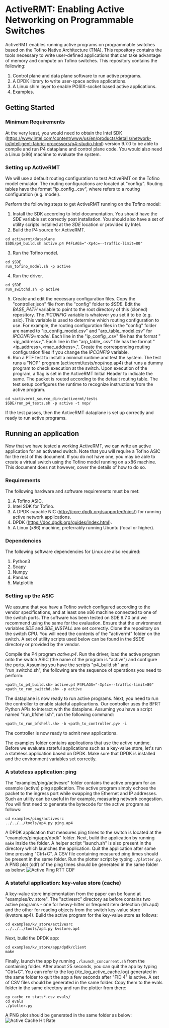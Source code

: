 # ActiveRMT: Enabling Active Networking on Programmable Switches
ActiveRMT enables running active programs on programmable switches based on the Tofino Native Architecture (TNA). This repository contains the tools necessary to write user-defined applications that can take advantage of memory and compute on Tofino switches. This repository contains the following:
1. Control plane and data plane software to run active programs.
2. A DPDK library to write user-space active applications.
3. A Linux shim layer to enable POSIX-socket based active applications.
4. Examples.

## Getting Started
### Minimum Requirements
At the very least, you would need to obtain the Intel SDK (https://www.intel.com/content/www/us/en/products/details/network-io/intelligent-fabric-processors/p4-studio.html) version 9.7.0 to be able to compile and run P4 dataplane and control plane code. You would also need a Linux (x86) machine to evaluate the system.

### Setting up ActiveRMT
We will use a default routing configuration to test ActiveRMT on the Tofino model emulator. The routing configurations are located at "config/". Routing tables have the format "ip_config_<id>.csv", where <id> refers to a routing configuration (e.g. model).

Perform the following steps to get ActiveRMT running on the Tofino model:
1. Install the SDK according to Intel documentation. You should have the *SDE* variable set correctly post installation. You should also have a set of utility scripts installed at the *SDE* location or provided by Intel.
2. Build the P4 source for ActiveRMT.
```
cd activermt/dataplane
$SDE/p4_build.sh active.p4 P4FLAGS="-Xp4c=--traffic-limit=80"
```
3. Run the Tofino model.
```
cd $SDE
run_tofino_model.sh -p active
```
4. Run the driver.
```
cd $SDE
run_switchd.sh -p active
```
5. Create and edit the necessary configuration files. Copy the "controller.json" file from the "config" folder to *$SDE*. Edit the *BASE_PATH* variable to point to the root directory of this (cloned) repository. The *IPCONFIG* variable is whatever you set it to be (e.g. asic). This variable is used to determine which routing configuration to use. For example, the routing configuration files in the "config" folder are named to "ip_config_model.csv" and "arp_table_model.csv" for *IPCONFIG=model*. Each line in the "ip_config_<IPCONFIG>.csv" file has the format "<ip_address>,<port>". Each line in the "arp_table_<IPCONFIG>.csv" file has the format "<ip_address>,<mac_address>,<port>". Create the corresponding routing configuration files if you change the *IPCONFIG* variable.
6. Run a PTF test to install a minimal runtime and test the system. The test runs a "NOP" program (activermt/tests/nop/nop.ap4) that runs a dummy program to check execution at the switch. Upon execution of the program, a flag is set in the ActiveRMT Initial Header to indicate the same. The packet is routed according to the default routing table. The test setup configures the runtime to recognize instructions from the active program.
```
cd <activermt_source_dir>/activermt/tests
$SDE/run_p4_tests.sh -p active -t nop/
```
If the test passes, then the ActiveRMT dataplane is set up correctly and ready to run active programs.

## Running an application
Now that we have tested a working ActiveRMT, we can write an active application for an activated switch. Note that you will require a Tofino ASIC for the rest of this document. If you do not have one, you may be able to create a virtual switch using the Tofino model running on a x86 machine. This document does not however, cover the details of how to do so.

### Requirements
The following hardware and software requirements must be met:
1. A Tofino ASIC.
2. Intel SDK for Tofino.
3. A DPDK capable NIC (http://core.dpdk.org/supported/nics/) for running active network applications.
4. DPDK (https://doc.dpdk.org/guides/index.html).
5. A Linux (x86) machine, preferrably running Ubuntu (focal or higher).

### Dependencies
The following software dependencies for Linux are also required:
1. Python3
2. Scapy
3. Numpy
4. Pandas
5. Matplotlib

### Setting up the ASIC
We assume that you have a Tofino switch configured according to the vendor specifications, and at least one x86 machine connected to one of the switch ports. The software has been tested on SDE 9.7.0 and we recommend using the same for the evaluation. Ensure that the environment variables *SDE* and *SDE_INSTALL* are set correctly. Clone the repository on the switch CPU. You will need the contents of the "activermt" folder on the switch. A set of utility scripts used below can be found in the *$SDE* directory or provided by the vendor.

Compile the P4 program *active.p4*. Run the driver, load the active program onto the switch ASIC (the name of the program is "active") and configure the ports. Assuming you have the scripts "p4_build.sh" and "run_switchd.sh", the following are the sequence of operations you need to perform:

```
<path_to_p4_build.sh> active.p4 P4FLAGS="-Xp4c=--traffic-limit=80"
<path_to_run_switchd.sh> -p active
```

The dataplane is now ready to run active programs. Next, you need to run the controller to enable stateful applicartions. Our controller uses the BFRT Python APIs to interact with the dataplane. Assuming you have a script named "run_bfshell.sh", run the following command:
```
<path_to_run_bfshell.sh> -b <path_to_controller.py> -i
```

The controller is now ready to admit new applications. 

The examples folder contains applications that use the active runtime. Before we evaluate stateful applications such as a key-value store, let's run a stateless application based on DPDK. Make sure that DPDK is installed and the environment variables set correctly.

### A stateless application: ping
The "examples/ping/activesrc" folder contains the active program for an example (active) ping application. The active program simply echoes the packet to the ingress port while swapping the Ethernet and IP addresses. Such an utility can be useful in for example, measuring network congestion. You will first need to generate the bytecode for the active program as follows:
```
cd examples/ping/activesrc
../../../tools/ap4.py ping.ap4
```

A DPDK application that measures ping times to the switch is located at the "examples/ping/app/dpdk" folder. Next, build the application by running `make` inside the folder. A helper script "launch.sh" is also present in the directory which launches the application. Quit the application after some time pressing "Ctrl+C". A CSV file containing measured ping times should be present in the same folder. Run the plotter script by typing `./plotter.py`. A PNG plot (cdf) of the ping times should be generated in the same folder as below:
![Active Ping RTT CDF](examples/ping/app/dpdk/ping_cdf.png)

### A stateful application: key-value store (cache)
A key-value store implementation from the paper can be found at "examples/kv_store". The "activesrc" directory as before contains two active programs - one for heavy-hitter or frequent item detection (hh.ap4) and the other for reading objects from the switch key-value store (kvstore.ap4). Build the active program for the key-value store as follows:
```
cd examples/kv_store/activesrc
../../../tools/ap4.py kvstore.ap4
```

Next, build the DPDK app:
```
cd examples/kv_store/app/dpdk/client
make
```

Finally, launch the app by running `./launch_concurrent.sh` from the containing folder. After about 25 seconds, you can quit the app by typing "Ctrl+C". You can refer to the log (rte_log_active_cache.log) generated in the same folder to quit the app a few seconds after "FID 4" is active. A set of CSV files should be generated in the same folder. Copy them to the evals folder in the same directory and run the plotter from there:
```
cp cache_rx_stats*.csv evals/
cd evals
./plotter.py
```
A PNG plot should be generated in the same folder as below:
![Active Cache Hit Rate](examples/kv_store/app/dpdk/client/evals/hit_rates_concurrent.png)

